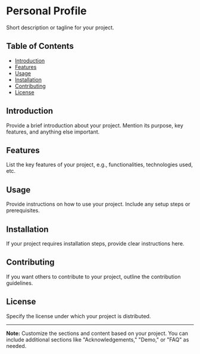 # Personal Profile

Short description or tagline for your project.

## Table of Contents

- [Introduction](#introduction)
- [Features](#features)
- [Usage](#usage)
- [Installation](#installation)
- [Contributing](#contributing)
- [License](#license)

## Introduction

Provide a brief introduction about your project. Mention its purpose, key features, and anything else important.

## Features

List the key features of your project, e.g., functionalities, technologies used, etc.

## Usage

Provide instructions on how to use your project. Include any setup steps or prerequisites.

## Installation

If your project requires installation steps, provide clear instructions here.

## Contributing

If you want others to contribute to your project, outline the contribution guidelines.

## License

Specify the license under which your project is distributed.

---

**Note:** Customize the sections and content based on your project. You can include additional sections like "Acknowledgements," "Demo," or "FAQ" as needed.
